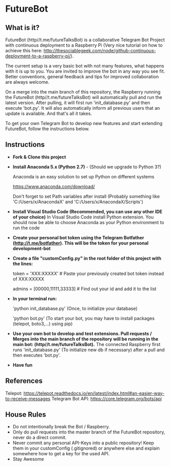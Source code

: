 # FutureBot
## What is it?

FutureBot (http//t.me/futureTalksBot) is a collaborative Telegram Bot Project with continuous deployment to a Raspberry Pi (Very nice tutorial on how to achieve this here: http://thesociablegeek.com/node/github-continuous-deployment-to-a-raspberry-pi/).

The current setup is a very basic bot with not many features, what happens with it is up to you. You are invited to improve the bot in any way you see fit. Better conventions, general feedback and tips for improved collaboration are always welcome.

On a merge into the main branch of this repository, the Raspberry running the FutureBot (http//t.me/futureTalksBot) will automatically pull and run the latest version. After pulling, it will first run 'init_database.py' and then execute 'bot.py'. It will also automatically inform all previous users that an update is available. And that's all it takes. 

To get your own Telegram Bot to develop new features and start extending FutureBot, follow the instructions below.


## Instructions

* **Fork & Clone this project**


* **Install Anaconda 5.x (Python 2.7)** - (Should we upgrade to Python 3?)

    Anaconda is an easy solution to set up Python on different systems

	https://www.anaconda.com/download/

	Don't forget to set Path variables after install (Probably something like 'C:/Users/x/AnacondaX' and 'C:/Users/x/AnacondaX/Scripts')
	

* **Install Visual Studio Code (Recommended, you can use any other IDE of your choice)**
    In Visual Studio Code install Python extension. You should now be able to choose Anaconda as your Python environment to run the code


* **Create your personal bot token using the Telegram Botfather (http://t.me/botfather). This will be the token for your personal development-bot**


* **Create a file "customConfig.py" in the root folder of this project with the lines:**

    token = 'XXX:XXXXX' # Paste your previously created bot token instead of XXX:XXXXX

    admins = [00000,11111,33333] # Find out your id and add it to the list


* **In your terminal run:**

    'python init_database.py' (Once, to initialize your database)

    'python bot.py' (To start your bot, you may have to install packages (telepot, boto3,...) using pip)
 

* **Use your own bot to develop and test extensions. Pull requests / Merges into the main branch of the repository will be running in the main bot: (http//t.me/futureTalksBot).**
    The connected Raspberry first runs 'init_database.py' (To initialize new db if necessary) after a pull and then executes 'bot.py'.


* **Have fun**


## References
Telepot: https://telepot.readthedocs.io/en/latest/index.html#an-easier-way-to-receive-messages
Telegram Bot API: https://core.telegram.org/bots/api


## House Rules
* Do not intentionally break the Bot / Raspberry.
* Only do pull requests into the master branch of the FutureBot repository, never do a direct commit.
* Never commit any personal API-Keys into a public repository! Keep them in your customConfig (.gitignored) or anywhere else and explain somewhere how to get a key for the used API.
* Stay Awesome